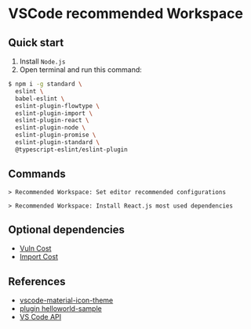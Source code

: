 VSCode recommended Workspace
============================

## Quick start

1. Install `Node.js`
2. Open terminal and run this command:

````sh
$ npm i -g standard \
  eslint \
  babel-eslint \
  eslint-plugin-flowtype \
  eslint-plugin-import \
  eslint-plugin-react \
  eslint-plugin-node \
  eslint-plugin-promise \
  eslint-plugin-standard \
  @typescript-eslint/eslint-plugin
````

## Commands

````
> Recommended Workspace: Set editor recommended configurations
````

````
> Recommended Workspace: Install React.js most used dependencies
````

## Optional dependencies

- [Vuln Cost](https://marketplace.visualstudio.com/items?itemName=snyk-security.vscode-vuln-cost)
- [Import Cost](https://marketplace.visualstudio.com/items?itemName=wix.vscode-import-cost)

## References

- [vscode-material-icon-theme](https://github.com/PKief/vscode-material-icon-theme)
- [plugin helloworld-sample](https://github.com/microsoft/vscode-extension-samples/tree/master/helloworld-sample)
- [VS Code API](https://code.visualstudio.com/api/references/vscode-api)
